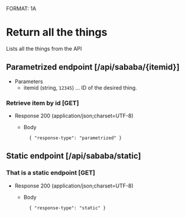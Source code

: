 FORMAT: 1A

# Return all the things
Lists all the things from the API

## Parametrized endpoint [/api/sababa/{itemid}]

+ Parameters
    + itemid (string, `12345`) ... ID of the desired thing.

### Retrieve item by id [GET]

+ Response 200 (application/json;charset=UTF-8)

    + Body

            { "response-type": "parametrized" }
            
## Static endpoint [/api/sababa/static]

### That is a static endpoint [GET]

+ Response 200 (application/json;charset=UTF-8)

    + Body

            { "response-type": "static" }
